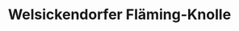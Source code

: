 ---
title: "Welsickendorfer Fläming-Knolle"
url: /jueterbog/welsickendorfer-flaeming-knolle/
shop: Hofladen
---